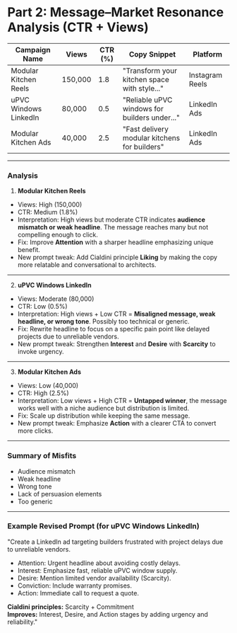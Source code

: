 # Part 2: Message–Market Resonance Analysis (CTR + Views)

| Campaign Name         | Views     | CTR (%) | Copy Snippet                                   | Platform       |
|----------------------|-----------|---------|-----------------------------------------------|----------------|
| Modular Kitchen Reels | 150,000   | 1.8     | "Transform your kitchen space with style..." | Instagram Reels|
| uPVC Windows LinkedIn | 80,000    | 0.5     | "Reliable uPVC windows for builders under..."| LinkedIn Ads   |
| Modular Kitchen Ads   | 40,000    | 2.5     | "Fast delivery modular kitchens for builders"| LinkedIn Ads   |

---

### Analysis

1. **Modular Kitchen Reels**  
- Views: High (150,000)  
- CTR: Medium (1.8%)  
- Interpretation: High views but moderate CTR indicates **audience mismatch or weak headline**. The message reaches many but not compelling enough to click.  
- Fix: Improve **Attention** with a sharper headline emphasizing unique benefit.  
- New prompt tweak: Add Cialdini principle **Liking** by making the copy more relatable and conversational to architects.

---

2. **uPVC Windows LinkedIn**  
- Views: Moderate (80,000)  
- CTR: Low (0.5%)  
- Interpretation: High views + Low CTR = **Misaligned message, weak headline, or wrong tone**. Possibly too technical or generic.  
- Fix: Rewrite headline to focus on a specific pain point like delayed projects due to unreliable vendors.  
- New prompt tweak: Strengthen **Interest** and **Desire** with **Scarcity** to invoke urgency.

---

3. **Modular Kitchen Ads**  
- Views: Low (40,000)  
- CTR: High (2.5%)  
- Interpretation: Low views + High CTR = **Untapped winner**, the message works well with a niche audience but distribution is limited.  
- Fix: Scale up distribution while keeping the same message.  
- New prompt tweak: Emphasize **Action** with a clearer CTA to convert more clicks.

---

### Summary of Misfits

- Audience mismatch  
- Weak headline  
- Wrong tone  
- Lack of persuasion elements  
- Too generic

---

### Example Revised Prompt (for uPVC Windows LinkedIn)

"Create a LinkedIn ad targeting builders frustrated with project delays due to unreliable vendors.  
- Attention: Urgent headline about avoiding costly delays.  
- Interest: Emphasize fast, reliable uPVC window supply.  
- Desire: Mention limited vendor availability (Scarcity).  
- Conviction: Include warranty promises.  
- Action: Immediate call to request a quote.

**Cialdini principles:** Scarcity + Commitment  
**Improves:** Interest, Desire, and Action stages by adding urgency and reliability."
